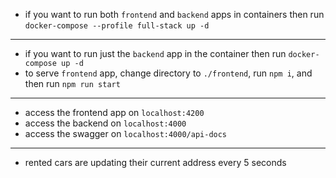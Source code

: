 
- if you want to run both `frontend` and `backend` apps in containers then run `docker-compose --profile full-stack up -d`

---

- if you want to run just the `backend` app in the container then run `docker-compose up -d`
- to serve `frontend` app, change directory to `./frontend`, run `npm i`, and then run `npm run start`

---

- access the frontend app on `localhost:4200`
- access the backend on `localhost:4000`
- access the swagger on `localhost:4000/api-docs`

---

- rented cars are updating their current address every 5 seconds